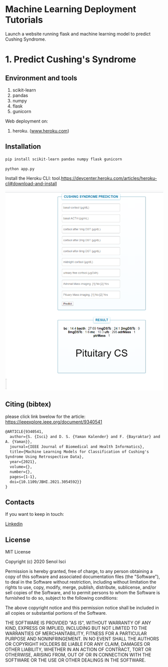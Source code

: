  # Machine Learning Deployment Tutorials
Launch a website running flask and machine learning model to predict Cushing Syndrome.

# 1. Predict Cushing's Syndrome

## Environment and tools
1. scikit-learn
2. pandas
3. numpy
4. flask
5. gunicorn

Web deployment on:
1. heroku. (www.heroku.com)


## Installation

`pip install scikit-learn pandas numpy flask gunicorn`

`python app.py`

Install the Heroku CLI: tool.https://devcenter.heroku.com/articles/heroku-cli#download-and-install

![Logo](i1.png)


## Citing (bibtex)
please click link bwelow for the article:
https://ieeexplore.ieee.org/document/9340541
```
@ARTICLE{9340541,
  author={S. {Isci} and D. S. {Yaman Kalender} and F. {Bayraktar} and A. {Yaman}},
  journal={IEEE Journal of Biomedical and Health Informatics}, 
  title={Machine Learning Models for Classification of Cushing's Syndrome Using Retrospective Data}, 
  year={2021},
  volume={},
  number={},
  pages={1-1},
  doi={10.1109/JBHI.2021.3054592}}
}
```

## Contacts

If you want to keep in touch:

[Linkedin](https://uk.linkedin.com/in/senolisci)

## License

MIT License

Copyright (c) 2020 Senol Isci

Permission is hereby granted, free of charge, to any person obtaining a copy
of this software and associated documentation files (the "Software"), to deal
in the Software without restriction, including without limitation the rights
to use, copy, modify, merge, publish, distribute, sublicense, and/or sell
copies of the Software, and to permit persons to whom the Software is
furnished to do so, subject to the following conditions:

The above copyright notice and this permission notice shall be included in all
copies or substantial portions of the Software.

THE SOFTWARE IS PROVIDED "AS IS", WITHOUT WARRANTY OF ANY KIND, EXPRESS OR
IMPLIED, INCLUDING BUT NOT LIMITED TO THE WARRANTIES OF MERCHANTABILITY,
FITNESS FOR A PARTICULAR PURPOSE AND NONINFRINGEMENT. IN NO EVENT SHALL THE
AUTHORS OR COPYRIGHT HOLDERS BE LIABLE FOR ANY CLAIM, DAMAGES OR OTHER
LIABILITY, WHETHER IN AN ACTION OF CONTRACT, TORT OR OTHERWISE, ARISING FROM,
OUT OF OR IN CONNECTION WITH THE SOFTWARE OR THE USE OR OTHER DEALINGS IN THE
SOFTWARE.
